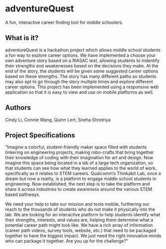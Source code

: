 # adventureQuest
A fun, interactive career finding tool for middle schoolers. 

What is it?
---------------

adventureQuest is a hackathon project which allows middle school students a fun way to explore career options. We have implemented a choose your own adventure story based on a RIASAC test, allowing students to indentify their strengths and weakenesses based on the decisions they make. At the end of the story, the students will be given some suggested career options based on these strengths. The story has many different paths so students may also opt to go through the story multiple times and explore different career options. This project has been implemented using a responsive web application so that it is easy to view and use on mobile platforms as well.

Authors
----------------
Cindy Li, Connie Wang, Quinn Lert, Sneha Shrotriya

Project Specifications
-------------------------

"Imagine a colorful, student-friendly maker space filled with students tinkering on engineering projects, making robo-crafts that bring together their knowledge of coding with their imagination for art and design. Now imagine this space being located in a lab of a large tech organization, so that students can see how what they learned applies to the world of work, specifically as it relates to STEM careers. Qualcomm’s Thinkabit Lab, once a dream but now a reality, is a platform to engage middle school students in engineering. Now established, the next step is to take the platform and share it across industries to create awareness around the various STEM based pathways.

We need your help to take our mission and tools mobile, furthering our reach to the thousands of students who do not make it physically into the lab. We are looking for an interactive platform to help students identify what their strengths, interests, and values are, helping them determine what a potential career path might look like. We have a rich array of information (career path videos, survey tools, website, etc.) that need to be packaged together to have the biggest impact. We just need the right innovative minds who can package it together. Are you up for the challenge?"

